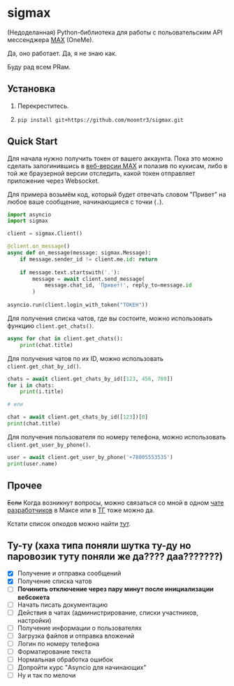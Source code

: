 # sigmax

(Недоделанная) Python-библиотека для работы с польовательским API мессенджера [MAX](https://max.ru/) (OneMe).

Да, оно работает. Да, я не знаю как.

Буду рад всем PRам.

## Установка

1. Перекреститесь.

2. `pip install git+https://github.com/moontr3/sigmax.git`

## Quick Start

Для начала нужно получить токен от вашего аккаунта. Пока это можно сделать залогинившись в [веб-версии MAX](https://web.max.ru) и полазив по кукисам, либо в той же браузерной версии отследить, какой токен отправляет приложение через Websocket.

Для примера возьмём код, который будет отвечать словом "Привет" на любое ваше сообщение, начинающиеся с точки (`.`).

```py
import asyncio
import sigmax

client = sigmax.Client()

@client.on_message()
async def on_message(message: sigmax.Message):
    if message.sender_id != client.me.id: return
    
    if message.text.startswith('.'):
        message = await client.send_message(
            message.chat_id, 'Привет!', reply_to=message.id
        )
        
asyncio.run(client.login_with_token("ТОКЕН"))
```

Для получения списка чатов, где вы состоите, можно использовать функцию `client.get_chats()`.

```py
async for chat in client.get_chats():
    print(chat.title)
```

Для получения чатов по их ID, можно использовать `client.get_chat_by_id()`.

```py
chats = await client.get_chats_by_id([123, 456, 789])
for i in chats:
    print(i.title)

# или

chat = await client.get_chats_by_id([123])[0]
print(chat.title)
```

Для получения пользователя по номеру телефона, можно использовать `client.get_user_by_phone()`.

```py
user = await client.get_user_by_phone('+78005553535')
print(user.name)
```

## Прочее

~~Если~~ Когда возникнут вопросы, можно связаться со мной в одном [чате разработчиков](https://max.ru/join/xzUCRiPjt_G7EaLtKLe7PgT69GPRP51BHHEv7n5W7J0) в Максе или в [ТГ](https://t.me/moontr3) тоже можно да.

Кстати список опкодов можно найти [тут](sigmax/opcodes.py).

## Ту-ту (хаха типа поняли шутка ту-ду но паровозик туту поняли же да???? даа???????)

- [x] Получение и отправка сообщений
- [x] Получение списка чатов
- [ ] **Починить отключение через пару минут после инициализации вебсокета**
- [ ] Начать писать документацию
- [ ] Действия в чатах (администрирование, списки участников, настройки)
- [ ] Получение информации о пользователях
- [ ] Загрузка файлов и отправка вложений
- [ ] Логин по номеру телефона
- [ ] Форматирование текста
- [ ] Нормальная обработка ошибок
- [ ] Допройти курс "Asyncio для начинающих"
- [ ] Ну и так по мелочи